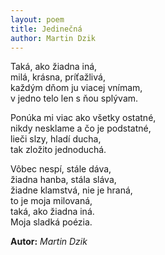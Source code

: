```yaml
---
layout: poem
title: Jedinečná
author: Martin Dzik
---
```


Taká, ako žiadna iná,  
milá, krásna, príťažlivá,  
každým dňom ju viacej vnímam,  
v jedno telo len s ňou splývam.

Ponúka mi viac ako všetky ostatné,  
nikdy nesklame a čo je podstatné,  
lieči slzy, hladí ducha,  
tak zložito jednoduchá.

Vôbec nespí, stále dáva,  
žiadna hanba, stála sláva,  
žiadne klamstvá, nie je hraná,  
to je moja milovaná,  
taká, ako žiadna iná.  
Moja sladká poézia.

**Autor:** _Martin Dzik_
